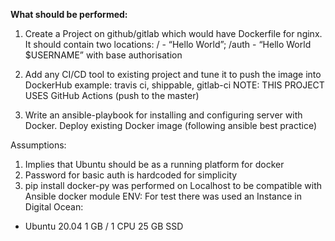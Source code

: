 **What should be performed:**
1. Create a Project on github/gitlab which would have Dockerfile for nginx.
   It should contain two locations:
    / - “Hello World”; 
    /auth - “Hello World $USERNAME” with base authorisation
   
2. Add any CI/CD tool to existing project and tune it to push the image into DockerHub
   example: travis ci, shippable, gitlab-ci
   NOTE: THIS PROJECT USES GitHub Actions (push to the master)

3. Write an ansible-playbook for installing and configuring server with Docker.
   Deploy existing Docker image (following ansible best practice)
   
Assumptions:
1. Implies that Ubuntu should be as a running platform for docker
2. Password for basic auth is hardcoded for simplicity
3. pip install docker-py was performed on Localhost to be compatible with Ansible docker module 
ENV:
For test there was used an Instance in Digital Ocean:
- Ubuntu 20.04
  1 GB / 1 CPU
  25 GB SSD